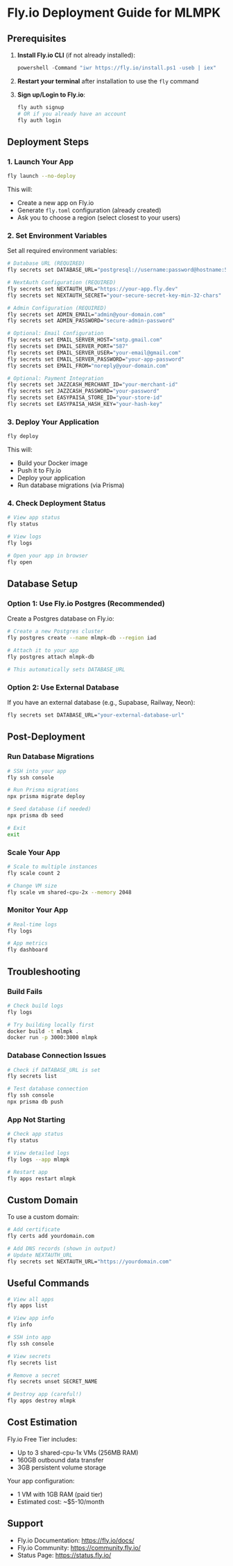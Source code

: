 # Fly.io Deployment Guide for MLMPK

## Prerequisites

1. **Install Fly.io CLI** (if not already installed):
   ```powershell
   powershell -Command "iwr https://fly.io/install.ps1 -useb | iex"
   ```
   
2. **Restart your terminal** after installation to use the `fly` command

3. **Sign up/Login to Fly.io**:
   ```bash
   fly auth signup
   # OR if you already have an account
   fly auth login
   ```

## Deployment Steps

### 1. Launch Your App

```bash
fly launch --no-deploy
```

This will:
- Create a new app on Fly.io
- Generate `fly.toml` configuration (already created)
- Ask you to choose a region (select closest to your users)

### 2. Set Environment Variables

Set all required environment variables:

```bash
# Database URL (REQUIRED)
fly secrets set DATABASE_URL="postgresql://username:password@hostname:5432/database"

# NextAuth Configuration (REQUIRED)
fly secrets set NEXTAUTH_URL="https://your-app.fly.dev"
fly secrets set NEXTAUTH_SECRET="your-secure-secret-key-min-32-chars"

# Admin Configuration (REQUIRED)
fly secrets set ADMIN_EMAIL="admin@your-domain.com"
fly secrets set ADMIN_PASSWORD="secure-admin-password"

# Optional: Email Configuration
fly secrets set EMAIL_SERVER_HOST="smtp.gmail.com"
fly secrets set EMAIL_SERVER_PORT="587"
fly secrets set EMAIL_SERVER_USER="your-email@gmail.com"
fly secrets set EMAIL_SERVER_PASSWORD="your-app-password"
fly secrets set EMAIL_FROM="noreply@your-domain.com"

# Optional: Payment Integration
fly secrets set JAZZCASH_MERCHANT_ID="your-merchant-id"
fly secrets set JAZZCASH_PASSWORD="your-password"
fly secrets set EASYPAISA_STORE_ID="your-store-id"
fly secrets set EASYPAISA_HASH_KEY="your-hash-key"
```

### 3. Deploy Your Application

```bash
fly deploy
```

This will:
- Build your Docker image
- Push it to Fly.io
- Deploy your application
- Run database migrations (via Prisma)

### 4. Check Deployment Status

```bash
# View app status
fly status

# View logs
fly logs

# Open your app in browser
fly open
```

## Database Setup

### Option 1: Use Fly.io Postgres (Recommended)

Create a Postgres database on Fly.io:

```bash
# Create a new Postgres cluster
fly postgres create --name mlmpk-db --region iad

# Attach it to your app
fly postgres attach mlmpk-db

# This automatically sets DATABASE_URL
```

### Option 2: Use External Database

If you have an external database (e.g., Supabase, Railway, Neon):

```bash
fly secrets set DATABASE_URL="your-external-database-url"
```

## Post-Deployment

### Run Database Migrations

```bash
# SSH into your app
fly ssh console

# Run Prisma migrations
npx prisma migrate deploy

# Seed database (if needed)
npx prisma db seed

# Exit
exit
```

### Scale Your App

```bash
# Scale to multiple instances
fly scale count 2

# Change VM size
fly scale vm shared-cpu-2x --memory 2048
```

### Monitor Your App

```bash
# Real-time logs
fly logs

# App metrics
fly dashboard
```

## Troubleshooting

### Build Fails

```bash
# Check build logs
fly logs

# Try building locally first
docker build -t mlmpk .
docker run -p 3000:3000 mlmpk
```

### Database Connection Issues

```bash
# Check if DATABASE_URL is set
fly secrets list

# Test database connection
fly ssh console
npx prisma db push
```

### App Not Starting

```bash
# Check app status
fly status

# View detailed logs
fly logs --app mlmpk

# Restart app
fly apps restart mlmpk
```

## Custom Domain

To use a custom domain:

```bash
# Add certificate
fly certs add yourdomain.com

# Add DNS records (shown in output)
# Update NEXTAUTH_URL
fly secrets set NEXTAUTH_URL="https://yourdomain.com"
```

## Useful Commands

```bash
# View all apps
fly apps list

# View app info
fly info

# SSH into app
fly ssh console

# View secrets
fly secrets list

# Remove a secret
fly secrets unset SECRET_NAME

# Destroy app (careful!)
fly apps destroy mlmpk
```

## Cost Estimation

Fly.io Free Tier includes:
- Up to 3 shared-cpu-1x VMs (256MB RAM)
- 160GB outbound data transfer
- 3GB persistent volume storage

Your app configuration:
- 1 VM with 1GB RAM (paid tier)
- Estimated cost: ~$5-10/month

## Support

- Fly.io Documentation: https://fly.io/docs/
- Fly.io Community: https://community.fly.io/
- Status Page: https://status.fly.io/
